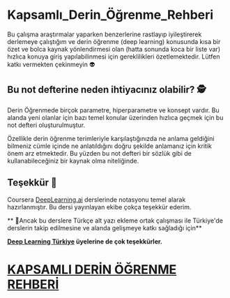 # Kapsamlı_Derin_Öğrenme_Rehberi
Bu çalışma araştırmalar yaparken benzerlerine rastlayıp iyileştirerek derlemeye çalıştığım ve derin öğrenme (deep learning) konusunda kısa bir özet ve bolca kaynak yönlendirmesi olan (hatta sonunda koca bir liste var) hızlıca konuya giriş yapılabilinmesi için gereklilikleri özetlemektedir. Lütfen katkı vermekten çekinmeyin 👽


## Bu not defterine neden ihtiyacınız olabilir? 🕵
Derin Öğrenmede birçok parametre, hiperparametre ve konsept vardır. 
Bu alanda yeni olanlar için bazı temel konular üzerinden hızlıca geçmek için bu not defteri oluşturulmuştur. 

Özellikle derin öğrenme terimleriyle karşılaştığınızda ne anlama geldiğini bilmeniz cümle içinde ne anlatıldığını doğru şekilde anlamanız için kritik önem arz etmektedir. Bu yüzden bu not defteri bir sözlük gibi de kullanabileceğiniz bir kaynak olma niteliğinde. 

## Teşekkür 🙏
Coursera [DeepLearning.ai](https://www.deeplearning.ai/) derslerinde notasyonu temel alarak hazırlanmıştır. Bu dersi yayınlayan ekibe çokça teşekkür ederim. 

** 🏅Ancak bu derslere Türkçe alt yazı ekleme ortak çalışması ile Türkiye'de derslerin takip edilmesine ve alanda gelişmeye katkı sağladığı için** 

**[Deep Learning Türkiye](https://medium.com/deep-learning-turkiye/t%C3%BCrk%C3%A7e-altyaz%C4%B1l%C4%B1-yapay-zeka-ve-derin-%C3%B6%C4%9Frenme-kursu-deeplearning-ai-85d60f4f29d7) üyelerine de çok teşekkürler.**

# [KAPSAMLI DERİN ÖĞRENME REHBERİ]()
